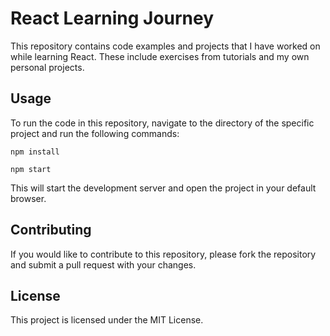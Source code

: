 # React Learning Journey

This repository contains code examples and projects that I have worked on while learning React. These include exercises from tutorials and my own personal projects.

## Usage

To run the code in this repository, navigate to the directory of the specific project and run the following commands:

``` 
npm install

npm start
```

This will start the development server and open the project in your default browser.

## Contributing

If you would like to contribute to this repository, please fork the repository and submit a pull request with your changes.

## License

This project is licensed under the MIT License. 